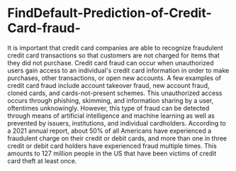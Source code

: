 # FindDefault-Prediction-of-Credit-Card-fraud-

It is important that credit card companies are able to recognize fraudulent credit card transactions so that customers are not charged for items that they did not purchase.
Credit card fraud can occur when unauthorized users gain access to an individual's credit card information in order to make purchases, other transactions, or open new accounts. A few examples of credit card fraud include account takeover fraud, new account fraud, cloned cards, and cards-not-present schemes. This unauthorized access occurs through phishing, skimming, and information sharing by a user, oftentimes unknowingly. However, this type of fraud can be detected through means of artificial intelligence and machine learning as well as prevented by issuers, institutions, and individual cardholders. According to a 2021 annual report, about 50% of all Americans have experienced a fraudulent charge on their credit or debit cards, and more than one in three credit or debit card holders have experienced fraud multiple times. This amounts to 127 million people in the US that have been victims of credit card theft at least once.
